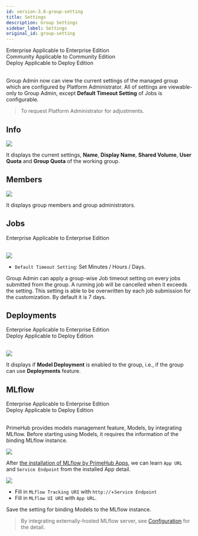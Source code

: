 ```yaml
---
id: version-3.6-group-setting
title: Settings
description: Group Settings
sidebar_label: Settings
original_id: group-setting
---
```


<div class="label-sect">
  <div class="ee-only tooltip">Enterprise
    <span class="tooltiptext">Applicable to Enterprise Edition</span>
  </div>
  <div class="ce-only tooltip">Community
    <span class="tooltiptext">Applicable to Community Edition</span>
  </div>
  <div class="deploy-only tooltip">Deploy
    <span class="tooltiptext">Applicable to Deploy Edition</span>
  </div>
</div>
<br>


Group Admin now can view the current settings of the managed group which are configured by Platform Administrator. All of settings are viewable-only to Group Admin, except **Default Timeout Setting** of Jobs is configurable.

>To request Platform Administrator for adjustments.

## Info

![](assets/group_setting_info.png)

It displays the current settings, **Name**, **Display Name**, **Shared Volume**, **User Quota** and **Group Quota** of the working group.

## Members

![](assets/group_setting_member.png)

It displays group members and group administrators.

## Jobs

<div class="label-sect">
  <div class="ee-only tooltip">Enterprise
    <span class="tooltiptext">Applicable to Enterprise Edition</span>
  </div>
</div>
<br>

![](assets/group_setting_job.png)

+ `Default Timeout Setting`: Set Minutes / Hours / Days.

Group Admin can apply a group-wise Job timeout setting on every jobs submitted from the group. A running job will be cancelled when it exceeds the setting. This setting is able to be overwritten by each job submission for the customization. By default it is 7 days.

## Deployments

<div class="label-sect">
  <div class="ee-only tooltip">Enterprise
    <span class="tooltiptext">Applicable to Enterprise Edition</span>
  </div>
  <div class="deploy-only tooltip">Deploy
  <span class="tooltiptext">Applicable to Deploy Edition</span>
  </div>
</div>
<br>

![](assets/group_setting_model.png)

It displays if **Model Deployment** is enabled to the group, i.e., if the group can use **Deployments** feature.

## MLflow

<div class="label-sect">
  <div class="ee-only tooltip">Enterprise
    <span class="tooltiptext">Applicable to Enterprise Edition</span>
  </div>
  <div class="deploy-only tooltip">Deploy
    <span class="tooltiptext">Applicable to Deploy Edition</span>
  </div>
</div>
<br>

PrimeHub provides models management feature, Models, by integrating MLflow. Before starting using Models, it requires the information of the binding MLflow instance.

![](assets/group-setting-mlflow.png)

After [the installation of MLflow by PrimeHub Apps](primehub-app), we can learn `App URL` and `Service Endpoint` from the installed App detail.

![](assets/app_detail.png)

+ Fill in `MLflow Tracking URI` with `http://`+`Service Endpoint`
+ Fill in `MLflow UI URI` with `App URL`.

Save the setting for binding Models to the MLflow instance.

>By integrating externally-hosted MLflow server, see [Configuration](model-configuration) for the detail.
